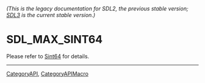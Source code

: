 ###### (This is the legacy documentation for SDL2, the previous stable version; [SDL3](https://wiki.libsdl.org/SDL3/) is the current stable version.)
# SDL_MAX_SINT64

Please refer to [Sint64](Sint64) for details.

----
[CategoryAPI](CategoryAPI), [CategoryAPIMacro](CategoryAPIMacro)


